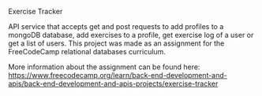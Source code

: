 Exercise Tracker

API service that accepts get and post requests to add profiles to a mongoDB database, add exercises to a profile, get exercise log of a user or get a list of users. This project was made as an assignment for the FreeCodeCamp relational databases curriculum.

More information about the assignment can be found here:
https://www.freecodecamp.org/learn/back-end-development-and-apis/back-end-development-and-apis-projects/exercise-tracker
